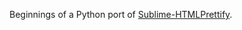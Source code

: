 Beginnings of a Python port of [Sublime-HTMLPrettify](https://github.com/victorporof/Sublime-HTMLPrettify).

